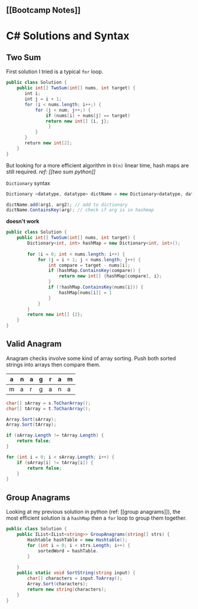 [[Bootcamp Notes]]
---
# C# Solutions and Syntax
## Two Sum
First solution I tried is a typical `for` loop.
```csharp
public class Solution {
    public int[] TwoSum(int[] nums, int target) {
       int i;
       int j = i + 1;
       for (i < nums.length; i++;) {
           for (j < num; j++;) {
			   if (nums[i] + nums[j] == target)
			   return new int[] {i, j};
                }
           }
       }
       return new int[2];
    }
}
```


But looking for a more efficient algorithm in `O(n)` linear time, hash maps are still required.
*ref: [[two sum python]]*

`Dictionary` syntax
```csharp
Dictionary <datatype, datatype> dictName = new Dictionary<datatype, datatype>();

dictName.add(arg1, arg2); // add to dictionary
dictName.ContainsKey(arg); // check if arg is in hashmap
```

**doesn't work**
```csharp
public class Solution {
    public int[] TwoSum(int[] nums, int target) {
		Dictionary<int, int> hashMap = new Dictionary<int, int>();
	
		for (i = 0; int < nums.length; i++) {
			for (j = i + 1; j < nums.length; j++) {
				int compare = target - nums[i];
				if (hashMap.ContainsKey(compare)) {
					return new int[] {hashMap[compare], i};
				}
				if (!hashMap.ContainsKey(nums[i])) {
					hashMap[nums[i]] = 1
				}
			}
		}
		return new int[] {2};
    }
}
```

## Valid Anagram
Anagram checks involve some kind of array sorting. Push both sorted strings into arrays then compare them.

| a   | n   | a   | g   | r   | a   | m   |
| --- | --- | --- | --- | --- | --- | --- |
| m   | a    | r    | g    | a    | n    | a    |

```csharp
char[] sArray = s.ToCharArray();
char[] tArray = t.ToCharArray();

Array.Sort(sArray);
Array.Sort(tArray);

if (sArray.Length != tArray.Length) {
	return false;
}

for (int i = 0; i < sArray.Length; i++) {
	if (sArray[i] != tArray[i]) {
		return false;
	}
}
```

## Group Anagrams
Looking at my previous solution in python (ref: [[group anagrams]]), the most efficient solution is a `hashMap` then a `for` loop to group them together.

```csharp
public class Solution {
	public IList<IList<string>> GroupAnagrams(string[] strs) {
		Hashtable hashTable = new Hashtable();
		for (int i = 0; i < strs.Length; i++) {
			sortedWord = hashTable.
		}
		
	}
	public static void SortString(string input) {
		char[] characters = input.ToArray();
		Array.Sort(characters);
		return new string(characters);
	}
}
```